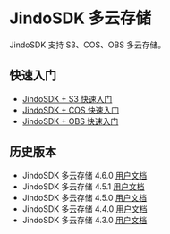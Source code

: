 # JindoSDK 多云存储

JindoSDK 支持 S3、COS、OBS 多云存储。

## 快速入门
* [JindoSDK + S3 快速入门](/docs/user/4.x/4.6.x/4.6.11/jindosdk/s3/jindosdk_quickstart.md)
* [JindoSDK + COS 快速入门](/docs/user/4.x/4.6.x/4.6.11/jindosdk/cos/jindosdk_quickstart.md)
* [JindoSDK + OBS 快速入门](/docs/user/4.x/4.6.x/4.6.11/jindosdk/obs/jindosdk_quickstart.md)

## 历史版本
* JindoSDK 多云存储 4.6.0 [用户文档](/docs/user/4.x/4.6.x/4.6.0/jindosdk/outline.md)
* JindoSDK 多云存储 4.5.1 [用户文档](/docs/user/4.x/4.5.x/4.5.1/jindosdk/outline.md)
* JindoSDK 多云存储 4.5.0 [用户文档](/docs/user/4.x/4.5.x/4.5.0/jindosdk/outline.md)
* JindoSDK 多云存储 4.4.0 [用户文档](/docs/user/4.x/4.4.0/jindosdk/outline.md)
* JindoSDK 多云存储 4.3.0 [用户文档](/docs/user/4.x/4.3.0/jindosdk/outline.md)